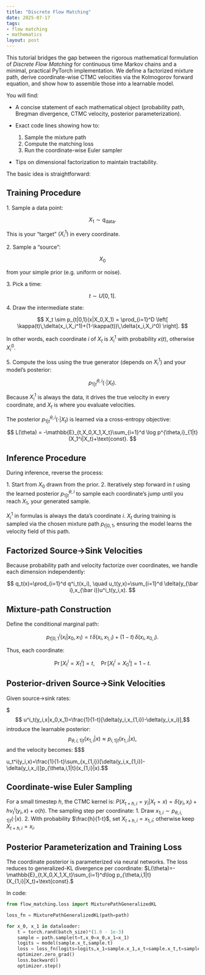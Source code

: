```yaml
---
title: "Discrete Flow Matching"
date: 2025-07-17
tags:
- flow matching 
- mathematics
layout: post
---
```




<!-- Load MathJax so LaTeX renders in GitHub Pages without touching layouts -->
<script>
  window.MathJax = {
    tex: {
      inlineMath: [['\\(','\\)'], ['\\[','\\]']]
    }
  };
</script>
<script src="https://cdn.jsdelivr.net/npm/mathjax@3/es5/tex-mml-chtml.js"></script>





This tutorial bridges the gap between the rigorous mathematical formulation of $\textit{Discrete Flow Matching}$ for continuous time Markov chains and a minimal, practical PyTorch implementation. We define a factorized mixture path, derive coordinate-wise CTMC velocities via the Kolmogorov forward equation, and show how to assemble those into a learnable model.

You will find:

* A concise statement of each mathematical object (probability path, Bregman divergence, CTMC velocity, posterior parameterization).
* Exact code lines showing how to:

  1. Sample the mixture path
  2. Compute the matching loss
  3. Run the coordinate-wise Euler sampler
* Tips on dimensional factorization to maintain tractability.

The basic idea is straightforward:

## Training Procedure

1\. Sample a data point:

$$
X_1 \sim q_{\mathrm{data}}.
$$

This is your “target” $(X_i^1)$ in every coordinate.

2\. Sample a “source”:

$$
X_0
$$

from your simple prior (e.g. uniform or noise).

3\. Pick a time:

$$
t \sim U[0,1].
$$

4\. Draw the intermediate state:

$$
X_t \sim p_{t|0,1}(x|X_0,X_1) = \prod_{i=1}^D \left[ \kappa(t)\,\delta(x_i,X_i^1)+(1-\kappa(t))\,\delta(x_i,X_i^0) \right].
$$

In other words, each coordinate $i$ of $X_t$ is $X_i^1$ with probability $\kappa(t)$, otherwise $X_i^0$.

5\. Compute the loss using the true generator (depends on $X_i^1$) and your model’s posterior:

$$
p^{\theta,i}_{1|t}(\cdot|X_t).
$$

Because $X_i^1$ is always the data, it drives the true velocity in every coordinate, and $X_t$ is where you evaluate velocities.

The posterior $p^{\theta,i}_{1|t}(\cdot|X_t)$ is learned via a cross-entropy objective:

$$
L(\theta) = -\mathbb{E}_{t,X_0,X_1,X_t}\sum_{i=1}^d \log p^{\theta,i}_{1|t}(X_1^i|X_t)+\text{const}.
$$

## Inference Procedure

During inference, reverse the process:

1\. Start from $X_0$ drawn from the prior.
2\. Iteratively step forward in $t$ using the learned posterior $p^{\theta,i}_{1|t}$ to sample each coordinate’s jump until you reach $X_1$, your generated sample.

$X_i^1$ in formulas is always the data’s coordinate $i$.
$X_t$ during training is sampled via the chosen mixture path $p_{t|0,1}$, ensuring the model learns the velocity field of this path.

## Factorized Source→Sink Velocities

Because probability path and velocity factorize over coordinates, we handle each dimension independently:

$$
q_t(x)=\prod_{i=1}^d q^i_t(x_i), \quad u_t(y,x)=\sum_{i=1}^d \delta(y_{\bar i},x_{\bar i})u^i_t(y_i,x).
$$

## Mixture-path Construction

Define the conditional marginal path:

$$
p^i_{t|0,1}(x_i|x_0,x_1)=t\,\delta(x_i,x_{1,i})+(1-t)\,\delta(x_i,x_{0,i}).
$$

Thus, each coordinate:

$$
\Pr[X_t^i=X_1^i]=t, \quad \Pr[X_t^i=X_0^i]=1-t.
$$

## Posterior-driven Source→Sink Velocities

Given source→sink rates:

$$$
u^i_t(y_i,x|x_0,x_1)=\frac{1}{1-t}[\delta(y_i,x_{1,i})-\delta(y_i,x_i)],$$
introduce the learnable posterior:
$$p_{\theta,i,1|t}(x_{1,i}|x)\approx p_{i,1|t}(x_{1,i}|x),$$
and the velocity becomes:
$$$

u\_t^i(y\_i,x)=\frac{1}{1-t}\sum\_{x\_{1,i}}\[\delta(y\_i,x\_{1,i})-\delta(y\_i,x\_i)]p\_{\theta,i,1|t}(x\_{1,i}|x).\$\$

## Coordinate-wise Euler Sampling

For a small timestep $h$, the CTMC kernel is:
$P(X_{t+h,i}=y_i|X_t=x)=\delta(y_i,x_i)+h\nu_t^i(y_i,x)+o(h).$
The sampling step per coordinate:
1\. Draw $x_{1,i}\sim p_{\theta,i,1|t}(\cdot|x)$.
2\. With probability $\frac{h}{1-t}$, set $X_{t+h,i}=x_{1,i}$; otherwise keep $X_{t+h,i}=x_i$.

## Posterior Parameterization and Training Loss

The coordinate posterior is parameterized via neural networks. The loss reduces to generalized-KL divergence per coordinate:
$L(\theta)=-\mathbb{E}_{t,X_0,X_1,X_t}\sum_{i=1}^d\log p_{\theta,i,1|t}(X_{1,i}|X_t)+\text{const}.$

In code:

```python
from flow_matching.loss import MixturePathGeneralizedKL

loss_fn = MixturePathGeneralizedKL(path=path)

for x_0, x_1 in dataloader:
    t = torch.rand(batch_size)*(1.0 - 1e-3)
    sample = path.sample(t=t,x_0=x_0,x_1=x_1)
    logits = model(sample.x_t,sample.t)
    loss = loss_fn(logits=logits,x_1=sample.x_1,x_t=sample.x_t,t=sample.t)
    optimizer.zero_grad()
    loss.backward()
    optimizer.step()
```
